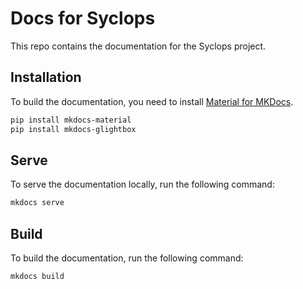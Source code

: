 # Docs for Syclops
This repo contains the documentation for the Syclops project.

## Installation
To build the documentation, you need to install [Material for MKDocs](https://squidfunk.github.io/mkdocs-material/).

```bash
pip install mkdocs-material
pip install mkdocs-glightbox
```

## Serve
To serve the documentation locally, run the following command:

```bash
mkdocs serve
```

## Build
To build the documentation, run the following command:

```bash
mkdocs build
```
